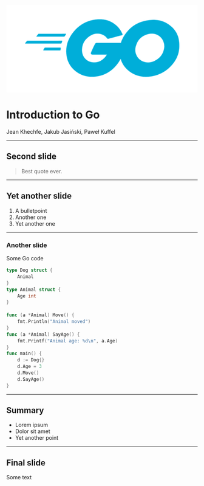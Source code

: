 ![Go logo](images/go-logo.png)

# Introduction to Go

Jean Khechfe, Jakub Jasiński, Paweł Kuffel

---

<!-- .slide: data-background="images/slide-background.jpg" -->

## Second slide <!-- .element: class="dark_back" -->

> Best quote ever. <!-- .element: class="dark_back" -->

----

## Yet another slide

1. A bulletpoint
2. Another one
3. Yet another one

----

### Another slide

Some Go code

```go
type Dog struct {
	Animal
}
type Animal struct {
	Age int
}

func (a *Animal) Move() {
	fmt.Println("Animal moved")
}
func (a *Animal) SayAge() {
	fmt.Printf("Animal age: %d\n", a.Age)
}
func main() {
	d := Dog{}
	d.Age = 3
	d.Move()
	d.SayAge()
}
```

---

## Summary

- Lorem ipsum <!-- .element: class="fragment" data-fragment-index="1" -->
- Dolor sit amet <!-- .element: class="fragment" data-fragment-index="2" -->
- Yet another point <!-- .element: class="fragment" data-fragment-index="3" -->

----

## Final slide

Some text

<style>
::selection {
    background: #02283e;
}
.reveal {
    font-size: 30px;
}
.reveal p {
    font-size: 0.8em;
}
.dark_back {
  background-color: rgba(0, 0, 0, 0.9);
  color: #fff;
  padding: 20px;
}
</style>
